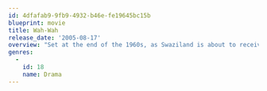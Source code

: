 ```yaml
---
id: 4dfafab9-9fb9-4932-b46e-fe19645bc15b
blueprint: movie
title: Wah-Wah
release_date: '2005-08-17'
overview: "Set at the end of the 1960s, as Swaziland is about to receive independence from United Kingdom, the film follows the young Ralph Compton, at 12, through his parents' traumatic separation, till he's 14. The film is largely based on Richard E. Grant's own experiences as a teenager in Swaziland, where his father was head of education for the British government administration."
genres:
  -
    id: 18
    name: Drama
---
```

